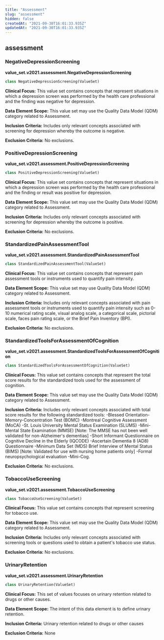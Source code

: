 ```yaml
---
title: "Assessment"
slug: "assessment"
hidden: false
createdAt: "2021-09-30T16:01:33.935Z"
updatedAt: "2021-09-30T16:01:33.935Z"
---
```

<a id="value_set.v2021.assessment"></a>

## assessment

<a id="value_set.v2021.assessment.NegativeDepressionScreening"></a>

### NegativeDepressionScreening
**value_set.v2021.assessment.NegativeDepressionScreening**

```python
class NegativeDepressionScreening(ValueSet)
```

**Clinical Focus:** This value set contains concepts that represent situations in which a depression screen was performed by the health care professional and the finding was negative for depression.

**Data Element Scope:** This value set may use the Quality Data Model (QDM) category related to Assessment.

**Inclusion Criteria:** Includes only relevant concepts associated with screening for depression whereby the outcome is negative.

**Exclusion Criteria:** No exclusions.

<a id="value_set.v2021.assessment.PositiveDepressionScreening"></a>

### PositiveDepressionScreening
**value_set.v2021.assessment.PositiveDepressionScreening**

```python
class PositiveDepressionScreening(ValueSet)
```

**Clinical Focus:** This value set contains concepts that represent situations in which a depression screen was performed by the health care professional and the finding or result was positive for depression.

**Data Element Scope:** This value set may use the Quality Data Model (QDM) category related to Assessment.

**Inclusion Criteria:** Includes only relevant concepts associated with screening for depression whereby the outcome is positive.

**Exclusion Criteria:** No exclusions.

<a id="value_set.v2021.assessment.StandardizedPainAssessmentTool"></a>

### StandardizedPainAssessmentTool
**value_set.v2021.assessment.StandardizedPainAssessmentTool**

```python
class StandardizedPainAssessmentTool(ValueSet)
```

**Clinical Focus:** This value set contains concepts that represent pain assessment tools or instruments used to quantify pain intensity.

**Data Element Scope:** This value set may use Quality Data Model (QDM) category related to Assessment.

**Inclusion Criteria:** Includes only relevant concepts associated with pain assessment tools or instruments used to quantify pain intensity such as 0-10 numerical rating scale, visual analog scale, a categorical scale, pictorial scale, faces pain rating scale, or the Brief Pain Inventory (BPI).

**Exclusion Criteria:** No exclusions.

<a id="value_set.v2021.assessment.StandardizedToolsForAssessmentOfCognition"></a>

### StandardizedToolsForAssessmentOfCognition
**value_set.v2021.assessment.StandardizedToolsForAssessmentOfCognition**

```python
class StandardizedToolsForAssessmentOfCognition(ValueSet)
```

**Clinical Focus:** This value set contains concepts that represent the total score results for the standardized tools used for the assessment of cognition.

**Data Element Scope:** This value set may use the Quality Data Model (QDM) category related to Assessment.

**Inclusion Criteria:** Includes only relevant concepts associated with total score results for the following standardized tools: -Blessed Orientation-Memory-Concentration Test (BOMC) -Montreal Cognitive Assessment (MoCA) -St. Louis University Mental Status Examination (SLUMS) -Mini-Mental State Examination (MMSE) [Note: The MMSE has not been well validated for non-Alzheimer's dementias] -Short Informant Questionnaire on Cognitive Decline in the Elderly (IQCODE) -Ascertain Dementia 8 (AD8) Questionnaire -Minimum Data Set (MDS) Brief Interview of Mental Status (BIMS) [Note: Validated for use with nursing home patients only] -Formal neuropsychological evaluation -Mini-Cog.

**Exclusion Criteria:** No exclusions.

<a id="value_set.v2021.assessment.TobaccoUseScreening"></a>

### TobaccoUseScreening
**value_set.v2021.assessment.TobaccoUseScreening**

```python
class TobaccoUseScreening(ValueSet)
```

**Clinical Focus:** This value set contains concepts that represent screening for tobacco use.

**Data Element Scope:** This value set may use the Quality Data Model (QDM) category related to Assessment.

**Inclusion Criteria:** Includes only relevant concepts associated with screening tools or questions used to obtain a patient's tobacco use status.

**Exclusion Criteria:** No exclusions.

<a id="value_set.v2021.assessment.UrinaryRetention"></a>

### UrinaryRetention
**value_set.v2021.assessment.UrinaryRetention**

```python
class UrinaryRetention(ValueSet)
```

**Clinical Focus:** This set of values focuses on urinary retention related to drugs or other causes.

**Data Element Scope:** The intent of this data element is to define urinary retention.

**Inclusion Criteria:** Urinary retention related to drugs or other causes

**Exclusion Criteria:** None